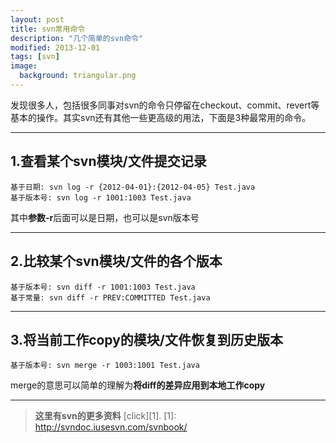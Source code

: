 ```yaml
---
layout: post
title: svn常用命令
description: "几个简单的svn命令"
modified: 2013-12-01
tags: [svn]
image:
  background: triangular.png
---
```


发现很多人，包括很多同事对svn的命令只停留在checkout、commit、revert等基本的操作。其实svn还有其他一些更高级的用法，下面是3种最常用的命令。

----------
1.查看某个svn模块/文件提交记录
---------

```
基于日期: svn log -r {2012-04-01}:{2012-04-05} Test.java
基于版本号: svn log -r 1001:1003 Test.java
```

其中**参数-r**后面可以是日期，也可以是svn版本号

----------
2.比较某个svn模块/文件的各个版本
---------------

```
基于版本号: svn diff -r 1001:1003 Test.java
基于常量: svn diff -r PREV:COMMITTED Test.java
```

----------
3.将当前工作copy的模块/文件恢复到历史版本
-----------
```
基于版本号: svn merge -r 1003:1001 Test.java
```

merge的意思可以简单的理解为**将diff的差异应用到本地工作copy**

----------
> **这里有svn的更多资料**  [click][1].
[1]: http://svndoc.iusesvn.com/svnbook/
